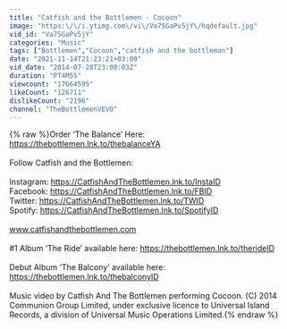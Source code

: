 ```yaml
---
title: "Catfish and the Bottlemen - Cocoon"
image: "https:\/\/i.ytimg.com\/vi\/Va75GaPv5jY\/hqdefault.jpg"
vid_id: "Va75GaPv5jY"
categories: "Music"
tags: ["Bottlemen","Cocoon","catfish and the bottleman"]
date: "2021-11-14T21:23:21+03:00"
vid_date: "2014-07-28T23:00:03Z"
duration: "PT4M5S"
viewcount: "17664595"
likeCount: "126711"
dislikeCount: "2196"
channel: "TheBottlemenVEVO"
---
```

{% raw %}Order ‘The Balance’ Here: <a rel="nofollow" target="blank" href="https://thebottlemen.lnk.to/thebalanceYA">https://thebottlemen.lnk.to/thebalanceYA</a><br /><br />Follow Catfish and the Bottlemen:<br /> <br />Instagram: <a rel="nofollow" target="blank" href="https://CatfishAndTheBottlemen.lnk.to/InstaID">https://CatfishAndTheBottlemen.lnk.to/InstaID</a> <br />Facebook: <a rel="nofollow" target="blank" href="https://CatfishAndTheBottlemen.lnk.to/FBID">https://CatfishAndTheBottlemen.lnk.to/FBID</a><br />Twitter: <a rel="nofollow" target="blank" href="https://CatfishAndTheBottlemen.lnk.to/TWID">https://CatfishAndTheBottlemen.lnk.to/TWID</a> <br />Spotify: <a rel="nofollow" target="blank" href="https://CatfishAndTheBottlemen.lnk.to/SpotifyID">https://CatfishAndTheBottlemen.lnk.to/SpotifyID</a><br /> <br />www.catfishandthebottlemen.com<br /><br />#1 Album ‘The Ride’ available here: <a rel="nofollow" target="blank" href="https://thebottlemen.lnk.to/therideID">https://thebottlemen.lnk.to/therideID</a> <br /><br />Debut Album ‘The Balcony’ available here: <a rel="nofollow" target="blank" href="https://thebottlemen.lnk.to/thebalconyID">https://thebottlemen.lnk.to/thebalconyID</a> <br /><br />Music video by Catfish And The Bottlemen performing Cocoon. (C) 2014 Communion Group Limited, under exclusive licence to Universal Island Records, a division of Universal Music Operations Limited.{% endraw %}
